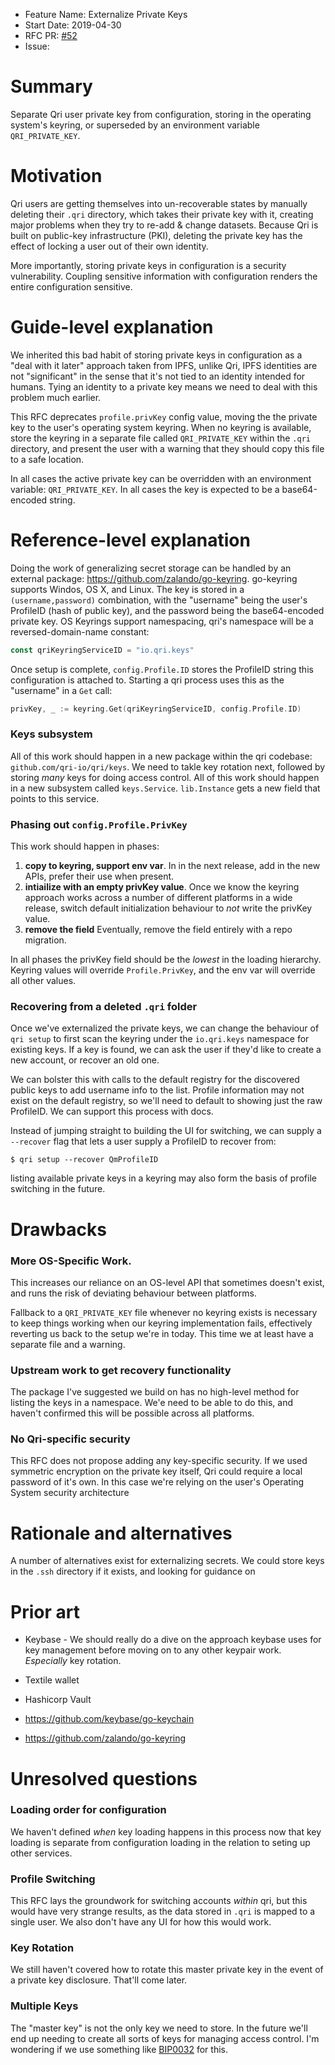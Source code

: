 - Feature Name: Externalize Private Keys
- Start Date: 2019-04-30
- RFC PR: [#52](https://github.com/qri-io/rfcs/pull/52)
- Issue: <!-- (leave this empty) -->

# Summary
[summary]: #summary

Separate Qri user private key from configuration, storing in the operating system's keyring, or superseded by an environment variable `QRI_PRIVATE_KEY`.

# Motivation
[motivation]: #motivation

Qri users are getting themselves into un-recoverable states by manually deleting their `.qri` directory, which takes their private key with it, creating major problems when they try to re-add & change datasets. Because Qri is built on public-key infrastructure (PKI), deleting the private key has the effect of locking a user out of their own identity.

More importantly, storing private keys in configuration is a security vulnerability. Coupling sensitive information with configuration renders the entire configuration sensitive.

# Guide-level explanation
[guide-level-explanation]: #guide-level-explanation

We inherited this bad habit of storing private keys in configuration as a "deal with it later" approach taken from IPFS, unlike Qri, IPFS identities are not "significant" in the sense that it's not tied to an identity intended for humans. Tying an identity to a private key means we need to deal with this problem much earlier.

This RFC deprecates `profile.privKey` config value, moving the the private key to the user's operating system keyring. When no keyring is available, store the keyring in a separate file called `QRI_PRIVATE_KEY` within the `.qri` directory, and present the user with a warning that they should copy this file to a safe location.

In all cases the active private key can be overridden with an environment variable: `QRI_PRIVATE_KEY`. In all cases the key is expected to be a base64-encoded string.


# Reference-level explanation
[reference-level-explanation]: #reference-level-explanation

Doing the work of generalizing secret storage can be handled by an external package: https://github.com/zalando/go-keyring. go-keyring supports Windos, OS X, and Linux. The key is stored in a `(username,password)` combination, with the "username" being the user's ProfileID (hash of public key), and the password being the base64-encoded private key. OS Keyrings support namespacing, qri's namespace will be a reversed-domain-name constant:

```go
const qriKeyringServiceID = "io.qri.keys"
```

Once setup is complete, `config.Profile.ID` stores the ProfileID string this configuration is attached to. Starting a qri process uses this as the "username" in a `Get` call:

```go
privKey, _ := keyring.Get(qriKeyringServiceID, config.Profile.ID)
```

### Keys subsystem

All of this work should happen in a new package within the qri codebase: `github.com/qri-io/qri/keys`. We need to takle key rotation next, followed by storing _many_ keys for doing access control. All of this work should happen in a new subsystem called `keys.Service`. `lib.Instance` gets a new field that points to this service.

### Phasing out `config.Profile.PrivKey`
This work should happen in phases:

1. **copy to keyring, support env var**. In in the next release, add in the new APIs, prefer their use when present.
2. **intiailize with an empty privKey value**. Once we know the keyring approach works across a number of different platforms in a wide release, switch default initialization behaviour to _not_ write the privKey value.
3. **remove the field** Eventually, remove the field entirely with a repo migration.

In all phases the privKey field should be the _lowest_ in the loading hierarchy. Keyring values will override `Profile.PrivKey`, and the env var will override all other values.

### Recovering from a deleted `.qri` folder
Once we've externalized the private keys, we can change the behaviour of `qri setup` to first scan the keyring under the `io.qri.keys` namespace for existing keys. If a key is found, we can ask the user if they'd like to create a new account, or recover an old one.

We can bolster this with calls to the default registry for the discovered public keys to add username info to the list. Profile information may not exist on the default registry, so we'll need to default to showing just the raw ProfileID. We can support this process with docs.

Instead of jumping straight to building the UI for switching, we can supply a `--recover` flag that lets a user supply a ProfileID to recover from:

```
$ qri setup --recover QmProfileID
```

listing available private keys in a keyring may also form the basis of profile switching in the future.

# Drawbacks
[drawbacks]: #drawbacks

### More OS-Specific Work.
This increases our reliance on an OS-level API that sometimes doesn't exist, and runs the risk of deviating behaviour between platforms. 

Fallback to a `QRI_PRIVATE_KEY` file whenever no keyring exists is necessary to keep things working when our keyring implementation fails, effectively reverting us back to the setup we're in today. This time we at least have a separate file and a warning.

### Upstream work to get recovery functionality
The package I've suggested we build on has no high-level method for listing the keys in a namespace. We'e need to be able to do this, and haven't confirmed this will be possible across all platforms.

### No Qri-specific security
This RFC does not propose adding any key-specific security. If we used symmetric encryption on the private key itself, Qri could require a local password of it's own. In this case we're relying on the user's Operating System security architecture

# Rationale and alternatives
[rationale-and-alternatives]: #rationale-and-alternatives

A number of alternatives exist for externalizing secrets. We could store keys in the `.ssh` directory if it exists, and looking for guidance on 

# Prior art
[prior-art]: #prior-art

* Keybase - We should really do a dive on the approach keybase uses for key management before moving on to any other keypair work. _Especially_ key rotation.
* Textile wallet
* Hashicorp Vault

* https://github.com/keybase/go-keychain
* https://github.com/zalando/go-keyring

# Unresolved questions
[unresolved-questions]: #unresolved-questions

### Loading order for configuration
We haven't defined _when_ key loading happens in this process now that key loading is separate from configuration loading in the relation to seting up other services.

### Profile Switching
This RFC lays the groundwork for switching accounts _within_ qri, but this would have very strange results, as the data stored in `.qri` is mapped to a single user. We also don't have any UI for how this would work. 

### Key Rotation
We still haven't covered how to rotate this master private key in the event of a private key disclosure. That'll come later.

### Multiple Keys 
The "master key" is not the only key we need to store. In the future we'll end up needing to create all sorts of keys for managing access control. I'm wondering if we use something like [BIP0032](https://en.bitcoin.it/wiki/BIP_0032) for this.